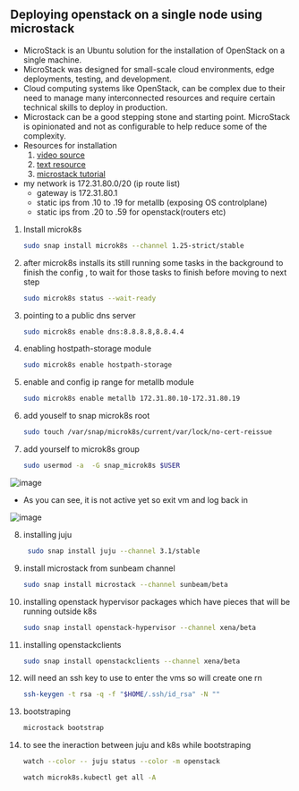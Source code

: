 ## Deploying openstack on a single node using microstack
- MicroStack is an Ubuntu solution for the installation of OpenStack on a single machine.
- MicroStack was designed for small-scale cloud environments, edge deployments, testing, and development.
- Cloud computing systems like OpenStack, can be complex due to their need to manage many interconnected resources and require certain technical skills to deploy in production.
-  Microstack can be a good stepping stone and starting point. MicroStack is opinionated and not as configurable to help reduce some of the complexity.
- Resources for installation
  1. [video source](https://www.youtube.com/watch?v=kuhEtsknpn4)
  2. [text resource](https://ubuntu.com/tutorials/install-openstack-on-your-workstation-and-launch-your-first-instance#1-overview)
  3. [microstack tutorial](https://ubuntu.com/openstack/tutorials)
- my network is 172.31.80.0/20 (ip route list)
  - gateway is 172.31.80.1
  - static ips from .10 to .19 for metallb (exposing OS controlplane)
  - static ips from .20 to .59 for openstack(routers etc)
1. Install microk8s
   ``` bash
   sudo snap install microk8s --channel 1.25-strict/stable
   ```
2. after microk8s installs its still running some tasks in the background to finish the config , to wait for those tasks to finish before moving to next step
   ``` bash
   sudo microk8s status --wait-ready
   ```
3. pointing to a public dns server
   ``` bash
   sudo microk8s enable dns:8.8.8.8,8.8.4.4
   ```
4. enabling hostpath-storage module
   ``` bash
   sudo microk8s enable hostpath-storage
   ```
5. enable and config ip range for metallb module
   ``` bash
   sudo microk8s enable metallb 172.31.80.10-172.31.80.19
   ```
6. add youself to snap microk8s root
   ``` bash
   sudo touch /var/snap/microk8s/current/var/lock/no-cert-reissue
   ```
7. add yourself to microk8s group
   ``` bash
   sudo usermod -a  -G snap_microk8s $USER
   ```

![image](https://github.com/vic3141/Openstack/assets/143579487/126de24d-e198-4896-b528-b6188351a946)

- As you can see, it is not active yet so exit vm and log back in

![image](https://github.com/vic3141/Openstack/assets/143579487/5decef7c-e24d-4eb8-b71b-2995c2c6f28f)

8. installing juju
   ``` bash
    sudo snap install juju --channel 3.1/stable
   ```
9. install microstack from sunbeam channel
    ``` bash
    sudo snap install microstack --channel sunbeam/beta
    ```
10. installing openstack hypervisor packages which have pieces that will be running outside k8s
    ``` bash
    sudo snap install openstack-hypervisor --channel xena/beta
    ```
11. installing openstackclients
    ``` bash
    sudo snap install openstackclients --channel xena/beta
    ```
12. will need an ssh key to use to enter the vms so will create one rn
    ``` bash
    ssh-keygen -t rsa -q -f "$HOME/.ssh/id_rsa" -N ""
    ```
13. bootstraping
    ``` bash
    microstack bootstrap
    ``` 
15. to see the ineraction between juju and k8s while bootstraping
    ``` bash
    watch --color -- juju status --color -m openstack
    ```
    ``` bash
    watch microk8s.kubectl get all -A
    ```
    
